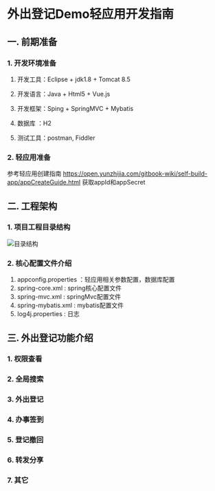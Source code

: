 # 外出登记Demo轻应用开发指南

## 一. 前期准备

### 1. 开发环境准备

1. 开发工具：Eclipse + jdk1.8 + Tomcat 8.5

2. 开发语言：Java + Html5 + Vue.js

3. 开发框架：Sping + SpringMVC + Mybatis

4. 数据库   ：H2

5. 测试工具：postman, Fiddler

### 2. 轻应用准备

参考轻应用创建指南 https://open.yunzhijia.com/gitbook-wiki/self-build-app/appCreateGuide.html 获取appId和appSecret

## 二. 工程架构

### 1. 项目工程目录结构

![目录结构](https://i.imgur.com/YMH3zch.png)

### 2. 核心配置文件介绍

1. appconfig.properties ：轻应用相关参数配置，数据库配置
2. spring-core.xml : spring核心配置文件
3. spring-mvc.xml : springMvc配置文件
4. spring-mybatis.xml : mybatis配置文件
5. log4j.properties : 日志

## 三. 外出登记功能介绍

### 1. 权限查看

### 2. 全局搜索

### 3. 外出登记

### 4. 办事签到

### 5. 登记撤回

### 6. 转发分享

### 7. 其它
